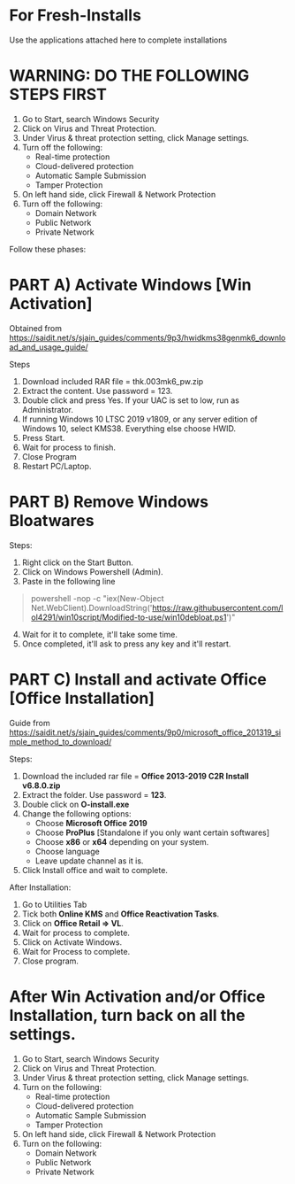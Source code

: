 
# For Fresh-Installs
Use the applications attached here to complete installations

# WARNING: DO THE FOLLOWING STEPS FIRST

1. Go to Start, search Windows Security
2. Click on Virus and Threat Protection.
3. Under Virus & threat protection setting, click Manage settings.
4. Turn off the following:
   * Real-time protection
   * Cloud-delivered protection
   * Automatic Sample Submission
   * Tamper Protection
5. On left hand side, click Firewall & Network Protection
6. Turn off the following:
   * Domain Network
   * Public Network
   * Private Network

Follow these phases:

# PART A) Activate Windows [Win Activation]

Obtained from https://saidit.net/s/sjain_guides/comments/9p3/hwidkms38genmk6_download_and_usage_guide/

Steps

1. Download included RAR file = thk.003mk6_pw.zip
2. Extract the content. Use password = 123.
3. Double click and press Yes. If your UAC is set to low, run as Administrator.
4. If running Windows 10 LTSC 2019 v1809, or any server edition of Windows 10, select KMS38. Everything else choose HWID.
5. Press Start.
6. Wait for process to finish.
7. Close Program
8. Restart PC/Laptop.

# PART B) Remove Windows Bloatwares

Steps:
1. Right click on the Start Button.
2. Click on Windows Powershell (Admin).
3. Paste in the following line
> powershell -nop -c "iex(New-Object Net.WebClient).DownloadString('https://raw.githubusercontent.com/lol4291/win10script/Modified-to-use/win10debloat.ps1')"
4. Wait for it to complete, it'll take some time.
5. Once completed, it'll ask to press any key and it'll restart.

# PART C) Install and activate Office [Office Installation]

Guide from https://saidit.net/s/sjain_guides/comments/9p0/microsoft_office_201319_simple_method_to_download/

Steps:
1. Download the included rar file = **Office 2013-2019 C2R Install v6.8.0.zip**
2. Extract the folder. Use password = **123**.
3. Double click on **O-install.exe**
4. Change the following options:
   * Choose **Microsoft Office 2019**
   * Choose **ProPlus** [Standalone if you only want certain softwares]
   * Choose **x86** or **x64** depending on your system.
   * Choose language
   * Leave update channel as it is.
5. Click Install office and wait to complete.

After Installation:
1. Go to Utilities Tab
2. Tick both **Online KMS** and **Office Reactivation Tasks**.
3. Click on **Office Retail => VL**.
4. Wait for process to complete.
5. Click on Activate Windows.
6. Wait for Process to complete.
7. Close program.

# After Win Activation and/or Office Installation, turn back on all the settings.

1. Go to Start, search Windows Security
2. Click on Virus and Threat Protection.
3. Under Virus & threat protection setting, click Manage settings.
4. Turn on the following:
   * Real-time protection
   * Cloud-delivered protection
   * Automatic Sample Submission
   * Tamper Protection
5. On left hand side, click Firewall & Network Protection
6. Turn on the following:
   * Domain Network
   * Public Network
   * Private Network
